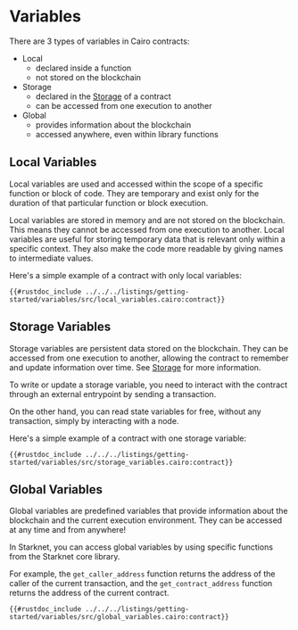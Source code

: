 # Variables

There are 3 types of variables in Cairo contracts:

- Local
  - declared inside a function
  - not stored on the blockchain
- Storage
  - declared in the [Storage](./storage.md) of a contract
  - can be accessed from one execution to another
- Global
  - provides information about the blockchain
  - accessed anywhere, even within library functions

## Local Variables

Local variables are used and accessed within the scope of a specific function or block of code. They are temporary and exist only for the duration of that particular function or block execution.

Local variables are stored in memory and are not stored on the blockchain. This means they cannot be accessed from one execution to another. Local variables are useful for storing temporary data that is relevant only within a specific context. They also make the code more readable by giving names to intermediate values.

Here's a simple example of a contract with only local variables:

```cairo
{{#rustdoc_include ../../../listings/getting-started/variables/src/local_variables.cairo:contract}}
```

## Storage Variables

Storage variables are persistent data stored on the blockchain. They can be accessed from one execution to another, allowing the contract to remember and update information over time. See [Storage](./storage.md) for more information.

To write or update a storage variable, you need to interact with the contract through an external entrypoint by sending a transaction.

On the other hand, you can read state variables for free, without any transaction, simply by interacting with a node.

Here's a simple example of a contract with one storage variable:

```cairo
{{#rustdoc_include ../../../listings/getting-started/variables/src/storage_variables.cairo:contract}}
```

## Global Variables

Global variables are predefined variables that provide information about the blockchain and the current execution environment. They can be accessed at any time and from anywhere!

In Starknet, you can access global variables by using specific functions from the Starknet core library.

For example, the `get_caller_address` function returns the address of the caller of the current transaction, and the `get_contract_address` function returns the address of the current contract.

```cairo
{{#rustdoc_include ../../../listings/getting-started/variables/src/global_variables.cairo:contract}}
```
